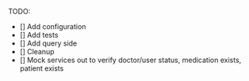 TODO:

- [] Add configuration
- [] Add tests
- [] Add query side
- [] Cleanup
- [] Mock services out to verify doctor/user status, medication exists, patient exists
